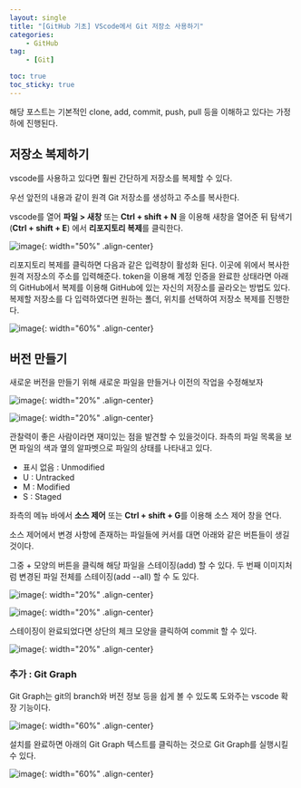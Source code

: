 ```yaml
---
layout: single
title: "[GitHub 기초] VScode에서 Git 저장소 사용하기"
categories: 
    - GitHub
tag:
    - [Git]

toc: true
toc_sticky: true
---
```


해당 포스트는 기본적인 clone, add, commit, push, pull 등을 이해하고 있다는 가정하에 진행된다.

## 저장소 복제하기

vscode를 사용하고 있다면 훨씬 간단하게 저장소를 복제할 수 있다.

우선 앞전의 내용과 같이 원격 Git 저장소를 생성하고 주소를 복사한다.

vscode를 열어 **파일 > 새창** 또는 **Ctrl + shift + N** 을 이용해 새창을 열어준 뒤 탐색기(**Ctrl + shift + E**) 에서 **리포지토리 복제**를 클릭한다.

![image](https://user-images.githubusercontent.com/79133730/138700180-2099a59b-b2aa-492e-8412-5e55bb4b9913.png){: width="50%" .align-center}

리포지토리 복제를 클릭하면 다음과 같은 입력창이  활성화 된다. 이곳에 위에서 복사한 원격 저장소의 주소를 입력해준다. token을 이용해 계정 인증을 완료한 상태라면 아래의 GitHub에서 복제를 이용해 GitHub에 있는 자신의 저장소를 골라오는 방법도 있다. 복제할 저장소를 다 입력하였다면 원하는 폴더, 위치를 선택하여 저장소 복제를 진행한다.

![image](https://user-images.githubusercontent.com/79133730/138700336-60916155-f408-4167-8567-fd0340f462b1.png){: width="60%" .align-center}


## 버전 만들기

새로운 버전을 만들기 위해 새로운 파일을 만들거나 이전의 작업을 수정해보자

![image](https://user-images.githubusercontent.com/79133730/140301837-0134777c-c1d1-4504-92dc-9ca00d79d913.png){: width="20%" .align-center}

![image](https://user-images.githubusercontent.com/79133730/140301948-04902d15-5b59-440d-b05d-d0059b19625b.png){: width="20%" .align-center}

관찰력이 좋은 사람이라면 재미있는 점을 발견할 수 있을것이다. 좌측의 파일 목록을 보면 파일의 색과 옆의 알파벳으로 파일의 상태를 나타내고 있다. 

- 표시 없음 : Unmodified
- U : Untracked
- M : Modified
- S : Staged

좌측의 메뉴 바에서 **소스 제어** 또는 **Ctrl + shift + G**를 이용해 소스 제어 창을 연다.

소스 제어에서 변경 사항에 존재하는 파일들에 커서를 대면 아래와 같은 버튼들이 생길 것이다.

그중 + 모양의 버튼을 클릭해 해당 파일을 스테이징(add) 할 수 있다. 두 번째 이미지처럼 변경된 파일 전체를 스테이징(add --all) 할 수 도 있다.

![image](https://user-images.githubusercontent.com/79133730/140302019-469f6a20-dac8-4ed9-ac60-3b71427f8683.png){: width="20%" .align-center}

![image](https://user-images.githubusercontent.com/79133730/140302099-56dcf910-eadc-4721-84c4-ae1556b84d4a.png){: width="20%" .align-center}

스테이징이 완료되었다면 상단의 체크 모양을 클릭하여 commit 할 수 있다.

![image](https://user-images.githubusercontent.com/79133730/140302205-951e9f29-4b12-4d5d-a0fb-6fb7fe83367f.png){: width="20%" .align-center}

### 추가 : Git Graph

Git Graph는 git의 branch와 버전 정보 등을 쉽게 볼 수 있도록 도와주는 vscode 확장 기능이다.

![image](https://user-images.githubusercontent.com/79133730/140302328-e8cf3fcb-1533-4974-a650-4efb7e321394.png){: width="60%" .align-center}

설치를 완료하면 아래의 Git Graph 텍스트를 클릭하는 것으로 Git Graph를 실행시킬 수 있다.

![image](https://user-images.githubusercontent.com/79133730/140302571-47de0a65-b352-4d29-a9ba-ed941a9b0527.png){: width="60%" .align-center}